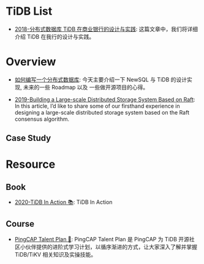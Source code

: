 # TiDB List

- [2018-分布式数据库 TiDB 在商业银行的设计与实践](https://mp.weixin.qq.com/s/GfHIUWPetDUClCOOJF27bw): 这篇文章中，我们将详细介绍 TiDB 在我行的设计与实践。

# Overview

- [如何编写一个分布式数据库](http://studygolang.com/articles/4860): 今天主要介绍一下 NewSQL 与 TiDB 的设计实现, 未来的一些 Roadmap 以及 一些做开源项目的心得。

- [2019-Building a Large-scale Distributed Storage System Based on Raft](https://www.cncf.io/blog/2019/11/04/building-a-large-scale-distributed-storage-system-based-on-raft/): In this article, I’d like to share some of our firsthand experience in designing a large-scale distributed storage system based on the Raft consensus algorithm.

## Case Study

# Resource

## Book

- [2020-TiDB In Action 📚](https://github.com/pingcap-incubator/tidb-in-action): TiDB In Action

## Course

- [PingCAP Talent Plan 🏫](https://mp.weixin.qq.com/s/_aXDbsQIBsdXmRqAEzvUHg): PingCAP Talent Plan 是 PingCAP 为 TiDB 开源社区小伙伴提供的进阶式学习计划，以循序渐进的方式，让大家深入了解并掌握 TiDB/TiKV 相关知识及实操技能。
